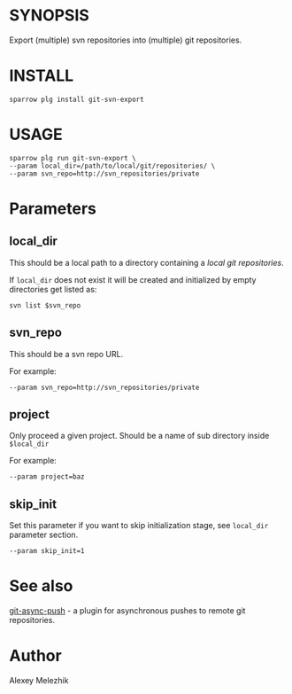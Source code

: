 # SYNOPSIS

Export (multiple) svn repositories into (multiple) git repositories.


# INSTALL

    sparrow plg install git-svn-export

# USAGE

    sparrow plg run git-svn-export \
    --param local_dir=/path/to/local/git/repositories/ \
    --param svn_repo=http://svn_repositories/private

# Parameters

## local_dir

This should be a local path to a directory containing a _local git repositories_. 

If `local_dir` does not exist it will be created and initialized by empty directories get listed as:

    svn list $svn_repo

## svn_repo

This should be a svn repo URL.

For example:

    --param svn_repo=http://svn_repositories/private

## project

Only proceed a given project. Should be a name of sub directory inside `$local_dir`

For example:

    --param project=baz

## skip_init

Set this parameter if you want to skip initialization stage, see `local_dir` parameter section.

    --param skip_init=1

# See also

[git-async-push](https://sparrowhub.org/info/git-async-push) - a plugin for asynchronous pushes to remote git repositories.

# Author

Alexey Melezhik

